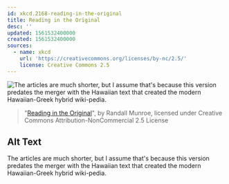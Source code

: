 ```yaml
---
id: xkcd.2168-reading-in-the-original
title: Reading in the Original
desc: ''
updated: 1561532400000
created: 1561532400000
sources:
  - name: xkcd
    url: 'https://creativecommons.org/licenses/by-nc/2.5/'
    license: Creative Commons 2.5
---
```

![The articles are much shorter, but I assume that's because this version predates the merger with the Hawaiian text that created the modern Hawaiian-Greek hybrid wiki-pedia.](https://imgs.xkcd.com/comics/reading_in_the_original.png)
> "[Reading in the Original](https://xkcd.com/2168/)", by Randall Munroe, licensed under Creative Commons Attribution-NonCommercial 2.5 License

## Alt Text
The articles are much shorter, but I assume that's because this version predates the merger with the Hawaiian text that created the modern Hawaiian-Greek hybrid wiki-pedia.
